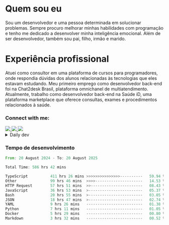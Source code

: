 # Quem sou eu
Sou um desenvolvedor e uma pessoa determinada em solucionar problemas. Sempre procuro melhorar minhas habilidades com programação e tenho me dedicado a desenvolver minha inteligência emocional. Além de ser desenvolvedor, também sou pai, filho, irmão e marido.

# Experiência profissional
Atuei como consultor em uma plataforma de cursos para programadores, onde respondia dúvidas dos alunos relacionadas às tecnologias que eles estavam estudando.
Meu primeiro emprego como desenvolvedor back-end foi na Chat2desk Brasil, plataforma omnichanel de multiatendimento.
Atualmente, trabalho como desenvolvedor back-end na Saúde iD, uma plataforma marketplace que oferece consultas, exames e procedimentos relacionados à saúde.

### Connect with me:
<a href="https://www.linkedin.com/in/theusmoreira" target="_blank" >
<img src="https://img.shields.io/badge/linkedin-%230077B5.svg?&style=for-the-badge&logo=linkedin&logoColor=white ">
</a>
<a href="https://www.instagram.com/matheus.s.moreira/" target="_blank">
<img src="https://img.shields.io/badge/instagram-%23E4405F.svg?&style=for-the-badge&logo=instagram&logoColor=white">
</a>
<a href="mailto:matheussm301@gmail.com"  target="_blank">
<img src="https://img.shields.io/badge/gmail-%23E4405F.svg?&style=for-the-badge&logo=gmail&logoColor=white">
</a>


<details>
  <summary>Daily dev </summary>
<p>
  <a href="https://app.daily.dev/matheussantos"><img src="https://github.com/matheus-santos-moreira/matheus-santos-moreira/blob/master/devcard.svg" width="200" alt="Matheus Santos's Dev Card"/></a>
 </p>
</details>

<h3>Tempo de desenvolvimento</h3>

<!--START_SECTION:waka-->

```rust
From: 20 August 2024 - To: 20 August 2025

Total Time: 586 hrs 42 mins

TypeScript          411 hrs 26 mins >>>>>>>>>>>>>>>----------   59.94 %
Other               99 hrs 46 mins  >>>>---------------------   14.53 %
HTTP Request        57 hrs 51 mins  >>-----------------------   08.43 %
JavaScript          36 hrs 53 mins  >------------------------   05.37 %
Bash                20 hrs 55 mins  >------------------------   03.05 %
JSON                18 hrs 47 mins  >------------------------   02.74 %
YAML                9 hrs 26 mins   -------------------------   01.38 %
Python              7 hrs 11 mins   -------------------------   01.05 %
Docker              5 hrs 29 mins   -------------------------   00.80 %
Markdown            3 hrs 32 mins   -------------------------   00.52 %
```

<!--END_SECTION:waka-->
